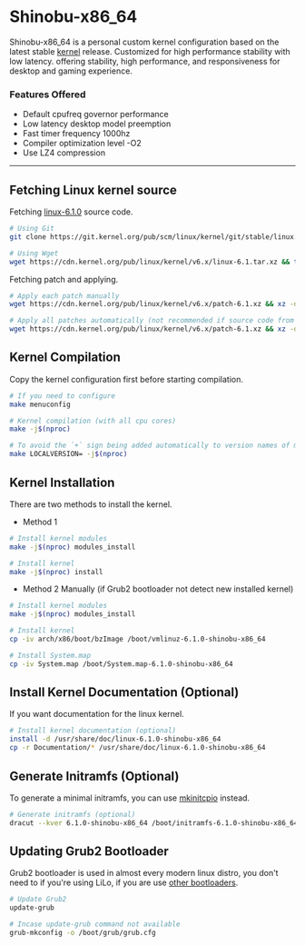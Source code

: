 # Shinobu-x86_64

Shinobu-x86_64 is a personal custom kernel configuration based on the latest stable [kernel](https://kernel.org) release.
Customized for high performance stability with low latency. offering stability, high performance, and responsiveness for desktop and gaming experience.

### Features Offered

* Default cpufreq governor performance
* Low latency desktop model preemption
* Fast timer frequency 1000hz
* Compiler optimization level -O2
* Use LZ4 compression

---

## Fetching Linux kernel source

Fetching [linux-6.1.0](https://git.kernel.org/pub/scm/linux/kernel/git/stable/linux.git/commit/?h=v6.1) source code.
 
```bash
# Using Git
git clone https://git.kernel.org/pub/scm/linux/kernel/git/stable/linux.git --depth 1 -b v6.1 linux-6.1

# Using Wget
wget https://cdn.kernel.org/pub/linux/kernel/v6.x/linux-6.1.tar.xz && tar -xf linux-6.1.tar.xz
```
Fetching patch and applying.

```bash
# Apply each patch manually
wget https://cdn.kernel.org/pub/linux/kernel/v6.x/patch-6.1.xz && xz -d patch-6.1.xz && patch -d linux-6.1 -p1 < patch-6.1

# Apply all patches automatically (not recommended if source code from git)
wget https://cdn.kernel.org/pub/linux/kernel/v6.x/patch-6.1.xz && xz -d patch-6.1.xz && patch -fd linux-6.1 -p1 < patch-6.1
```

## Kernel Compilation

Copy the kernel configuration first before starting compilation.

```bash
# If you need to configure
make menuconfig 

# Kernel compilation (with all cpu cores)
make -j$(nproc)

# To avoid the `+` sign being added automatically to version names of modified git release sources, add the `LOCALVERSION=` flag at compile time
make LOCALVERSION= -j$(nproc)
```

## Kernel Installation

There are two methods to install the kernel.

* Method 1

```bash
# Install kernel modules
make -j$(nproc) modules_install

# Install kernel
make -j$(nproc) install
```

* Method 2 Manually (if Grub2 bootloader not detect new installed kernel)

```bash
# Install kernel modules
make -j$(nproc) modules_install

# Install kernel
cp -iv arch/x86/boot/bzImage /boot/vmlinuz-6.1.0-shinobu-x86_64

# Install System.map
cp -iv System.map /boot/System.map-6.1.0-shinobu-x86_64
```
## Install Kernel Documentation (Optional)

If you want documentation for the linux kernel.

```bash
# Install kernel documentation (optional)
install -d /usr/share/doc/linux-6.1.0-shinobu-x86_64
cp -r Documentation/* /usr/share/doc/linux-6.1.0-shinobu-x86_64
```

## Generate Initramfs (Optional)

To generate a minimal initramfs, you can use [mkinitcpio](https://wiki.archlinux.org/title/Mkinitcpio/Minimal_initramfs) instead.

```bash
# Generate initramfs (optional)
dracut --kver 6.1.0-shinobu-x86_64 /boot/initramfs-6.1.0-shinobu-x86_64.img --force
```

## Updating Grub2 Bootloader

Grub2 bootloader is used in almost every modern linux distro, you don't need to if you're using LiLo, if you are use [other bootloaders](https://wiki.archlinux.org/title/Category:Boot_loaders).

```bash
# Update Grub2
update-grub

# Incase update-grub command not available
grub-mkconfig -o /boot/grub/grub.cfg
```
